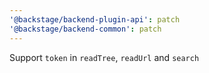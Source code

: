 ```yaml
---
'@backstage/backend-plugin-api': patch
'@backstage/backend-common': patch
---
```


Support `token` in `readTree`, `readUrl` and `search`
